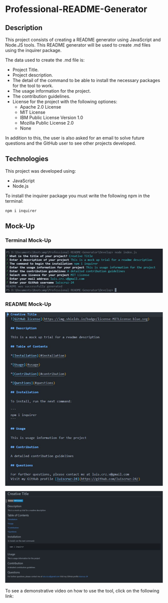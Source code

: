 # Professional-README-Generator


Description
---------------

This project consists of creating a README generator using JavaScript and Node.JS tools. This README generator will be used to create .md files using the inquirer package.

The data used to create the .md file is:

* Project Title.
* Project description.
* The detail of the command to be able to install the necessary packages for the tool to work.
* The usage information for the project.
* The contribution guidelines.
* License for the project with the following optiones:
    * Apache 2.0 License
    * MIT License
    * IBM Public License Version 1.0
    * Mozilla Public License 2.0
    * None

In addition to this, the user is also asked for an email to solve future questions and the GitHub user to see other projects developed.

Technologies
---------------
This project was developed using:

* JavaScript
* Node.js

To install the inquirer package you must write the following npm in the terminal:

```
npm i inquirer
```

Mock-Up
---------------

### Terminal Mock-Up

![Terminal Mock-Up](./Develop/images/Terminal-MockUp.JPG)

### README Mock-Up

![README Mock-Up1](./Develop/images/Readme-MockUp_1.JPG)

![README Mock-Up2](./Develop/images/Readme-MockUp_2.JPG)

To see a demonstrative video on how to use the tool, click on the following link:
